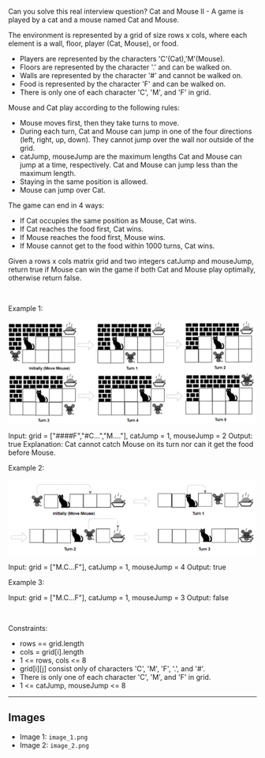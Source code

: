 Can you solve this real interview question? Cat and Mouse II - A game is played by a cat and a mouse named Cat and Mouse.

The environment is represented by a grid of size rows x cols, where each element is a wall, floor, player (Cat, Mouse), or food.

 * Players are represented by the characters 'C'(Cat),'M'(Mouse).
 * Floors are represented by the character '.' and can be walked on.
 * Walls are represented by the character '#' and cannot be walked on.
 * Food is represented by the character 'F' and can be walked on.
 * There is only one of each character 'C', 'M', and 'F' in grid.

Mouse and Cat play according to the following rules:

 * Mouse moves first, then they take turns to move.
 * During each turn, Cat and Mouse can jump in one of the four directions (left, right, up, down). They cannot jump over the wall nor outside of the grid.
 * catJump, mouseJump are the maximum lengths Cat and Mouse can jump at a time, respectively. Cat and Mouse can jump less than the maximum length.
 * Staying in the same position is allowed.
 * Mouse can jump over Cat.

The game can end in 4 ways:

 * If Cat occupies the same position as Mouse, Cat wins.
 * If Cat reaches the food first, Cat wins.
 * If Mouse reaches the food first, Mouse wins.
 * If Mouse cannot get to the food within 1000 turns, Cat wins.

Given a rows x cols matrix grid and two integers catJump and mouseJump, return true if Mouse can win the game if both Cat and Mouse play optimally, otherwise return false.

 

Example 1:

![Example 1](./image_1.png)


Input: grid = ["####F","#C...","M...."], catJump = 1, mouseJump = 2
Output: true
Explanation: Cat cannot catch Mouse on its turn nor can it get the food before Mouse.


Example 2:

![Example 2](./image_2.png)


Input: grid = ["M.C...F"], catJump = 1, mouseJump = 4
Output: true


Example 3:


Input: grid = ["M.C...F"], catJump = 1, mouseJump = 3
Output: false


 

Constraints:

 * rows == grid.length
 * cols = grid[i].length
 * 1 <= rows, cols <= 8
 * grid[i][j] consist only of characters 'C', 'M', 'F', '.', and '#'.
 * There is only one of each character 'C', 'M', and 'F' in grid.
 * 1 <= catJump, mouseJump <= 8

---

## Images

- Image 1: `image_1.png`
- Image 2: `image_2.png`
